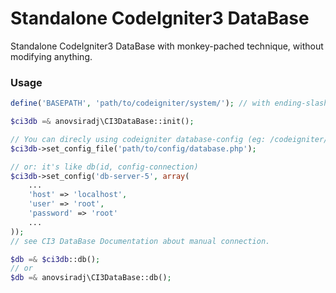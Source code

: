 # Standalone CodeIgniter3 DataBase

Standalone CodeIgniter3 DataBase with monkey-pached technique,
without modifying anything.

### Usage

```php
define('BASEPATH', 'path/to/codeigniter/system/'); // with ending-slash (remember)

$ci3db =& anovsiradj\CI3DataBase::init();

// You can direcly using codeigniter database-config (eg: /codeigniter/application/config/database.php)
$ci3db->set_config_file('path/to/config/database.php');

// or: it's like db(id, config-connection)
$ci3db->set_config('db-server-5', array(
	...
	'host' => 'localhost',
	'user' => 'root',
	'password' => 'root'
	...
));
// see CI3 DataBase Documentation about manual connection.

$db =& $ci3db::db();
// or
$db =& anovsiradj\CI3DataBase::db();
```
